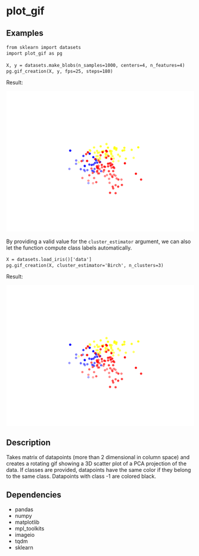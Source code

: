 # plot_gif

## Examples

```
from sklearn import datasets
import plot_gif as pg

X, y = datasets.make_blobs(n_samples=1000, centers=4, n_features=4)
pg.gif_creation(X, y, fps=25, steps=180)
```
Result:
<div style="text-align:center;">
<img src="https://github.com/pennfranc/plot_gif/blob/master/gifs/creation.gif" alt="plot gif creation example 1" />
</div>

By providing a valid value for the `cluster_estimator` argument, we can also let the function compute class labels
automatically.

```
X = datasets.load_iris()['data']
pg.gif_creation(X, cluster_estimator='Birch', n_clusters=3)
```
Result:
<div style="text-align:center;">
<img src="https://github.com/pennfranc/plot_gif/blob/master/gifs/creation2.gif" alt="plot gif creation example 2" />
</div>

## Description

Takes matrix of datapoints (more than 2 dimensional in column space) and creates
a rotating gif showing a 3D scatter plot of a PCA projection of the data.
If classes are provided, datapoints have the same color if they belong to the same class.
Datapoints with class -1 are colored black.

## Dependencies

- pandas
- numpy
- matplotlib
- mpl_toolkits
- imageio
- tqdm
- sklearn
